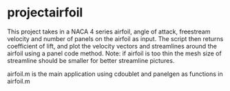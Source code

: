 # projectairfoil
This project takes in a NACA 4 series airfoil, angle of attack, freestream velocity and number of panels on the airfoil as input.
The script then returns coefficient of lift, and plot the velocity vectors and streamlines around the airfoil using a panel code method. 
Note: if airfoil is too thin the mesh size of streamline should be smaller for better streamline pictures. 

airfoil.m is the main application using cdoublet and panelgen as functions in airfoil.m
